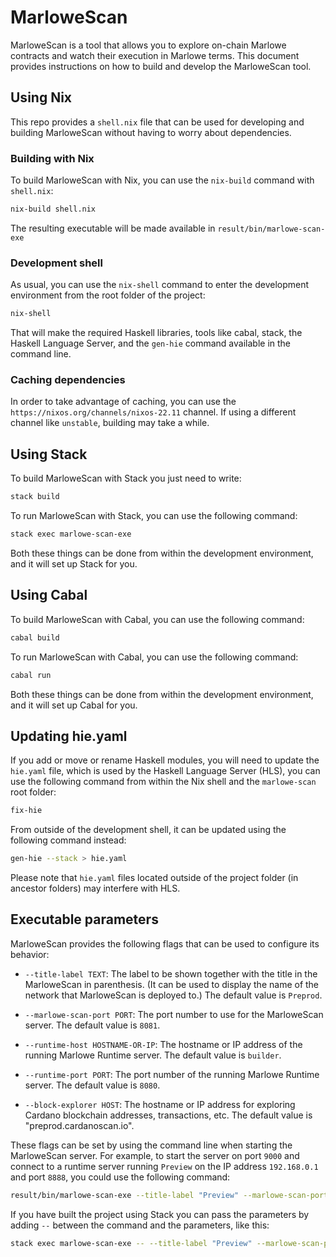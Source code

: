# MarloweScan

MarloweScan is a tool that allows you to explore on-chain Marlowe contracts and watch their execution in Marlowe terms. This document provides instructions on how to build and develop the MarloweScan tool.

## Using Nix

This repo provides a `shell.nix` file that can be used for developing and building MarloweScan without having to worry about dependencies.

### Building with Nix

To build MarloweScan with Nix, you can use the `nix-build` command with `shell.nix`:

```bash
nix-build shell.nix
```

The resulting executable will be made available in `result/bin/marlowe-scan-exe`

### Development shell

As usual, you can use the `nix-shell` command to enter the development environment from the root folder of the project:

```bash
nix-shell
```

That will make the required Haskell libraries, tools like cabal, stack, the Haskell Language Server, and the `gen-hie` command available in the command line.

### Caching dependencies

In order to take advantage of caching, you can use the `https://nixos.org/channels/nixos-22.11` channel. If using a different channel like `unstable`, building may take a while.

## Using Stack

To build MarloweScan with Stack you just need to write:

```bash
stack build
```

To run MarloweScan with Stack, you can use the following command:

```bash
stack exec marlowe-scan-exe
```

Both these things can be done from within the development environment, and it will set up Stack for you.

## Using Cabal

To build MarloweScan with Cabal, you can use the following command:

```bash
cabal build
```

To run MarloweScan with Cabal, you can use the following command:

```bash
cabal run
```

Both these things can be done from within the development environment, and it will set up Cabal for you.

## Updating hie.yaml

If you add or move or rename Haskell modules, you will need to update the `hie.yaml` file, which is used by the Haskell Language Server (HLS), you can use the following command from within the Nix shell and the `marlowe-scan` root folder:

```bash
fix-hie
```

From outside of the development shell, it can be updated using the following command instead:

```bash
gen-hie --stack > hie.yaml
```

Please note that `hie.yaml` files located outside of the project folder (in ancestor folders) may interfere with HLS.

## Executable parameters

MarloweScan provides the following flags that can be used to configure its behavior:

- `--title-label TEXT`: The label to be shown together with the title in the MarloweScan in parenthesis. (It can be used to display the name of the network that MarloweScan is deployed to.) The default value is `Preprod`.

- `--marlowe-scan-port PORT`: The port number to use for the MarloweScan server. The default value is `8081`.
    
- `--runtime-host HOSTNAME-OR-IP`: The hostname or IP address of the running Marlowe Runtime server. The default value is `builder`.
    
- `--runtime-port PORT`: The port number of the running Marlowe Runtime server. The default value is `8080`.
    
- `--block-explorer HOST`: The hostname or IP address for exploring Cardano blockchain addresses, transactions, etc. The default value is "preprod.cardanoscan.io".

These flags can be set by using the command line when starting the MarloweScan server. For example, to start the server on port `9000` and connect to a runtime server running `Preview` on the IP address `192.168.0.1` and port `8888`, you could use the following command:

```bash
result/bin/marlowe-scan-exe --title-label "Preview" --marlowe-scan-port 9000 --runtime-host 192.168.0.1 --runtime-port 8888 --block-explorer "preview.cardanoscan.io"
```

If you have built the project using Stack you can pass the parameters by adding `--` between the command and the parameters, like this:

```bash
stack exec marlowe-scan-exe -- --title-label "Preview" --marlowe-scan-port 9000 --runtime-host 192.168.0.1 --runtime-port 8888 --block-explorer "preview.cardanoscan.io"
```



